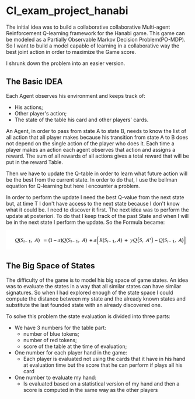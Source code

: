 # CI_exam_project_hanabi
The initial idea was to build a collaborative collaborative Multi-agent Reinforcement Q-learning framework for the Hanabi game.
This game can be modeled as a Partially Observable Markov Decision Problem(PO-MDP). So I want to build a model capable of learning in a collaborative way the best joint action in order to maximize the Game score.

I shrunk down the problem into an easier version. 

## The Basic IDEA

Each Agent observes his environment and keeps track of: 
- His actions;
- Other player's action;
- The state of the table his card and other players' cards.

An Agent, in order to pass from state A to state B, needs to know the list of all action that all player makes because his transition from state A to B does not depend on the single action of the player who does it.
Each time a player makes an action each agent observes that action and assigns a reward. The sum of all rewards of all actions gives a total reward that will be put in the reward Table.

Then we have to update the Q-table in order to learn what future action will be the best from the current state.
In order to do that, I use the bellman equation for Q-learning but here I encounter a problem.

In order to perform the update I need the best Q-value from the next state but, at time T I don't have access to the next state because I don't know what it could be. I need to discover it first.
The next idea was to perform the update at posteriori. To do that I keep track of the past State and when I will be in the next state I perform the update. So the Formula became:

![Bellman Equation](./hanabi/images/bellman_equation.jpg)

## The Big Space of States
The difficulty of the game is to model his big space of game states.
An idea was to evaluate the states in a way that all similar states can have similar signatures. So when I had explored enough of the state space I could compute the distance between my state and the already known states and substitute the last founded state with an already discovered one.

To solve this problem the state evaluation is divided into three parts:
- We have 3 numbers for the table part:
  - number of blue tokens;
  - number of red tokens;
  - score of the table at the time of evaluation;
- One number for each player hand in the game:
  - Each player is evaluated not using the cards that it have in his hand at evaluation time but the score that he can perform if plays all his card
- One number to evaluate my hand:
  - Is evaluated based on a statistical version of my hand and then a score is computed in the same way as the other players
